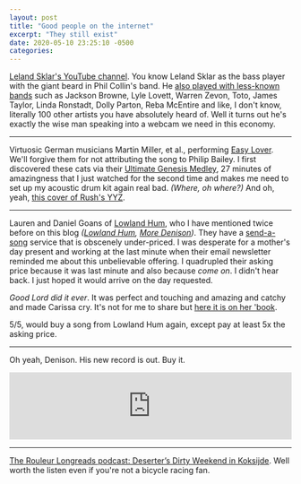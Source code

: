 ```yaml
---
layout: post
title: "Good people on the internet"
excerpt: "They still exist"
date: 2020-05-10 23:25:10 -0500
categories: 
---
```


[Leland Sklar's YouTube channel](https://www.youtube.com/channel/UCs5yDeiOgkyRZGZGphlSbIw). You know Leland Sklar as the bass player with the giant beard in Phil Collin's band. He [also played with less-known bands](https://en.wikipedia.org/wiki/Leland_Sklar#Selected_albums) such as Jackson Browne, Lyle Lovett, Warren Zevon, Toto, James Taylor, Linda Ronstadt, Dolly Parton, Reba McEntire and like, I don't know, literally 100 other artists you have absolutely heard of. Well it turns out he's exactly the wise man speaking into a webcam we need in this economy.

---

Virtuosic German musicians Martin Miller, et al., performing [Easy Lover](https://www.youtube.com/watch?v=LtUKEfpNTNI). We'll forgive them for not attributing the song to Philip Bailey. I first discovered these cats via their [Ultimate Genesis Medley](https://www.youtube.com/watch?v=qhJEcRx6CXc&t=2s), 27 minutes of amazingness that I just watched for the second time and makes me need to set up my acoustic drum kit again real bad. _(Where, oh where?)_ And oh, yeah, [this cover of Rush's YYZ](https://www.youtube.com/watch?v=8_HeVyc5-GY).

---

Lauren and Daniel Goans of [Lowland Hum](https://lowlandhum.com/), who I have mentioned twice before on this blog _([Lowland Hum]({{site.url}}/2020/02/08/lowland-hum/), [More Denison]({{site.url}}/2020/03/21/more-denison/))_. They have a [send-a-song](https://lowlandhum.com/send-a-song) service that is obscenely under-priced. I was desperate for a mother's day present and working at the last minute when their email newsletter reminded me about this unbelievable offering. I quadrupled their asking price because it was last minute and also because _come on_. I didn't hear back. I just hoped it would arrive on the day requested. 

_Good Lord did it ever_. It was perfect and touching and amazing and catchy and made Carissa cry. It's not for me to share but [here it is on her 'book](https://www.facebook.com/carissabyers/posts/10158578200553254).

5/5, would buy a song from Lowland Hum again, except pay at least 5x the asking price.

---

Oh yeah, Denison. His new record is out. Buy it.

<iframe style="border: 0; width: 100%; height: 120px;" src="https://bandcamp.com/EmbeddedPlayer/album=985537972/size=large/bgcol=ffffff/linkcol=0687f5/tracklist=false/artwork=small/transparent=true/" seamless><a href="http://denisonwitmer.bandcamp.com/album/american-foursquare">American Foursquare by Denison Witmer</a></iframe>

---

[The Rouleur Longreads podcast: Deserter’s Dirty Weekend in Koksijde](https://journal.rouleur.cc/the-rouleur-longreads-podcast-deserters-dirty-weekend-in-koksijde/). Well worth the listen even if you're not a bicycle racing fan.
